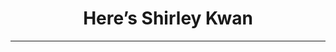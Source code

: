 <html lang="en">
<head>
<body>
<h1 style="text-align:center;">Here’s Shirley Kwan</h1>
<hr>

 
</head>
</body>
</html>
